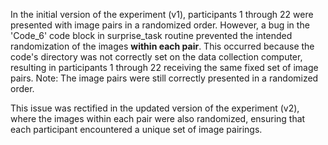 
In the initial version of the experiment (v1), participants 1 through 22 were presented with image pairs in a randomized order. However, a bug in the 'Code_6' code block in surprise_task routine prevented the intended randomization of the images **within each pair**. This occurred because the code's directory was not correctly set on the data collection computer, resulting in participants 1 through 22 receiving the same fixed set of image pairs. 
Note: The image pairs were still correctly presented in a randomized order.

This issue was rectified in the updated version of the experiment (v2), where the images within each pair were also randomized, ensuring that each participant encountered a unique set of image pairings.